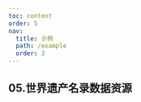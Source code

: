 ```yaml
---
toc: content
order: 5
nav:
  title: 示例
  path: /example
  order: 3
---
```


## 05.世界遗产名录数据资源

<code src= './worldHeritageListDataResources/index.tsx'>
